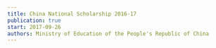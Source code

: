 ```yaml
---
title: China National Scholarship 2016-17
publication: true
start: 2017-09-26
authors: Ministry of Education of the People's Republic of China
---
```

